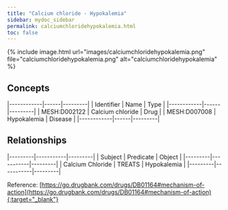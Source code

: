 ```yaml
---
title: "Calcium chloride - Hypokalemia"
sidebar: mydoc_sidebar
permalink: calciumchloridehypokalemia.html
toc: false 
---
```


{% include image.html url="images/calciumchloridehypokalemia.png" file="calciumchloridehypokalemia.png" alt="calciumchloridehypokalemia" %}

## Concepts

|------------|------|---------|
| Identifier | Name | Type    |
|------------|------|---------|
| MESH:D002122 | Calcium chloride | Drug |
| MESH:D007008 | Hypokalemia | Disease |
|------------|------|---------|

## Relationships

|---------|-----------|---------|
| Subject | Predicate | Object  |
|---------|-----------|---------|
| Calcium Chloride | TREATS | Hypokalemia |
|---------|-----------|---------|

Reference: [https://go.drugbank.com/drugs/DB01164#mechanism-of-action](https://go.drugbank.com/drugs/DB01164#mechanism-of-action){:target="_blank"}